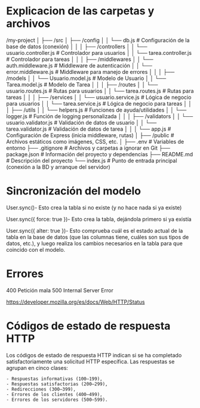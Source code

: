 # Explicacion de las carpetas y archivos 
/my-project
│
├── /src
│   ├── /config
│   │   └── db.js               # Configuración de la base de datos (conexión)
│   │
│   ├── /controllers
│   │   └── usuario.controller.js  # Controlador para usuarios
│   │   └── tarea.controller.js    # Controlador para tareas
│   │
│   ├── /middlewares
│   │   └── auth.middleware.js     # Middleware de autenticación
│   │   └── error.middleware.js    # Middleware para manejo de errores
│   │
│   ├── /models
│   │   └── Usuario.model.js       # Modelo de Usuario
│   │   └── Tarea.model.js         # Modelo de Tarea
│   │
│   ├── /routes
│   │   └── usuario.routes.js      # Rutas para usuarios
│   │   └── tarea.routes.js        # Rutas para tareas
│   │
│   ├── /services
│   │   └── usuario.service.js     # Lógica de negocio para usuarios
│   │   └── tarea.service.js       # Lógica de negocio para tareas
│   │
│   ├── /utils
│   │   └── helpers.js             # Funciones de ayuda/utilidades
│   │   └── logger.js              # Función de logging personalizada
│   │
│   ├── /validators
│   │   └── usuario.validator.js   # Validación de datos de usuario
│   │   └── tarea.validator.js     # Validación de datos de tarea
│   │
│   └── app.js                    # Configuración de Express (inicia middleware, rutas)
│
├── /public                        # Archivos estáticos como imágenes, CSS, etc.
│
├── .env                           # Variables de entorno
├── .gitignore                     # Archivos y carpetas a ignorar en Git
├── package.json                   # Información del proyecto y dependencias
├── README.md                      # Descripción del proyecto
└── index.js                       # Punto de entrada principal (conexión a la BD y arranque del servidor)


# Sincronización del modelo
User.sync()- Esto crea la tabla si no existe (y no hace nada si ya existe)

User.sync({ force: true })- Esto crea la tabla, dejándola primero si ya existía

User.sync({ alter: true })- Esto comprueba cuál es el estado actual de la tabla en la base de datos (que las columnas tiene, cuáles son sus tipos de datos, etc.), y luego realiza los cambios necesarios en la tabla para que coincido con el modelo.

# Errores
400 Petición mala
500 Internal Server Error

https://developer.mozilla.org/es/docs/Web/HTTP/Status

# Códigos de estado de respuesta HTTP

Los códigos de estado de respuesta HTTP indican si se ha completado satisfactoriamente una solicitud HTTP específica. Las respuestas se agrupan en cinco clases:

    - Respuestas informativas (100–199),
    - Respuestas satisfactorias (200–299),
    - Redirecciones (300–399),
    - Errores de los clientes (400–499),
    - Errores de los servidores (500–599).

